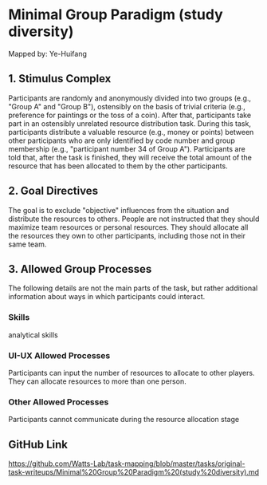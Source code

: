 # Minimal Group Paradigm (study diversity)

Mapped by: Ye-Huifang 

## 1. Stimulus Complex 
Participants are randomly and anonymously divided into two groups (e.g., "Group A" and "Group B"), ostensibly on the basis of trivial criteria (e.g., preference for paintings or the toss of a coin). After that, participants take part in an ostensibly unrelated resource distribution task. During this task, participants distribute a valuable resource (e.g., money or points) between other participants who are only identified by code number and group membership (e.g., "participant number 34 of Group A"). Participants are told that, after the task is finished, they will receive the total amount of the resource that has been allocated to them by the other participants.

## 2. Goal Directives 
The goal is to exclude "objective" influences from the situation and distribute the resources to others. People are not instructed that they should maximize team resources or personal resources. They should allocate all the resources they own to other participants, including those not in their same team.

## 3. Allowed Group Processes 
The following details are not the main parts of the task, but rather additional information about ways in which participants could interact.

### Skills 
analytical skills

### UI-UX Allowed Processes
Participants can input the number of resources to allocate to other players. They can allocate resources to more than one person.

### Other Allowed Processes
Participants cannot communicate during the resource allocation stage

## GitHub Link 
https://github.com/Watts-Lab/task-mapping/blob/master/tasks/original-task-writeups/Minimal%20Group%20Paradigm%20(study%20diversity).md